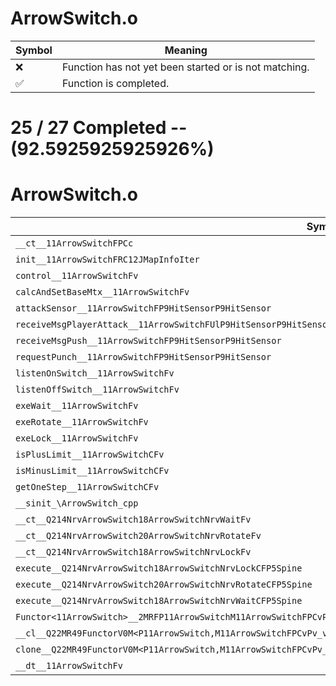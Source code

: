 # ArrowSwitch.o
| Symbol | Meaning 
| ------------- | ------------- 
| :x: | Function has not yet been started or is not matching. 
| :white_check_mark: | Function is completed. 


# 25 / 27 Completed -- (92.5925925925926%)
# ArrowSwitch.o
| Symbol | Decompiled? |
| ------------- | ------------- |
| `__ct__11ArrowSwitchFPCc` | :white_check_mark: |
| `init__11ArrowSwitchFRC12JMapInfoIter` | :white_check_mark: |
| `control__11ArrowSwitchFv` | :white_check_mark: |
| `calcAndSetBaseMtx__11ArrowSwitchFv` | :white_check_mark: |
| `attackSensor__11ArrowSwitchFP9HitSensorP9HitSensor` | :white_check_mark: |
| `receiveMsgPlayerAttack__11ArrowSwitchFUlP9HitSensorP9HitSensor` | :white_check_mark: |
| `receiveMsgPush__11ArrowSwitchFP9HitSensorP9HitSensor` | :white_check_mark: |
| `requestPunch__11ArrowSwitchFP9HitSensorP9HitSensor` | :white_check_mark: |
| `listenOnSwitch__11ArrowSwitchFv` | :white_check_mark: |
| `listenOffSwitch__11ArrowSwitchFv` | :white_check_mark: |
| `exeWait__11ArrowSwitchFv` | :white_check_mark: |
| `exeRotate__11ArrowSwitchFv` | :x: |
| `exeLock__11ArrowSwitchFv` | :white_check_mark: |
| `isPlusLimit__11ArrowSwitchCFv` | :white_check_mark: |
| `isMinusLimit__11ArrowSwitchCFv` | :white_check_mark: |
| `getOneStep__11ArrowSwitchCFv` | :x: |
| `__sinit_\ArrowSwitch_cpp` | :white_check_mark: |
| `__ct__Q214NrvArrowSwitch18ArrowSwitchNrvWaitFv` | :white_check_mark: |
| `__ct__Q214NrvArrowSwitch20ArrowSwitchNrvRotateFv` | :white_check_mark: |
| `__ct__Q214NrvArrowSwitch18ArrowSwitchNrvLockFv` | :white_check_mark: |
| `execute__Q214NrvArrowSwitch18ArrowSwitchNrvLockCFP5Spine` | :white_check_mark: |
| `execute__Q214NrvArrowSwitch20ArrowSwitchNrvRotateCFP5Spine` | :white_check_mark: |
| `execute__Q214NrvArrowSwitch18ArrowSwitchNrvWaitCFP5Spine` | :white_check_mark: |
| `Functor<11ArrowSwitch>__2MRFP11ArrowSwitchM11ArrowSwitchFPCvPv_v_Q22MR49FunctorV0M<P11ArrowSwitch,M11ArrowSwitchFPCvPv_v>` | :white_check_mark: |
| `__cl__Q22MR49FunctorV0M<P11ArrowSwitch,M11ArrowSwitchFPCvPv_v>CFv` | :white_check_mark: |
| `clone__Q22MR49FunctorV0M<P11ArrowSwitch,M11ArrowSwitchFPCvPv_v>CFP7JKRHeap` | :white_check_mark: |
| `__dt__11ArrowSwitchFv` | :white_check_mark: |
